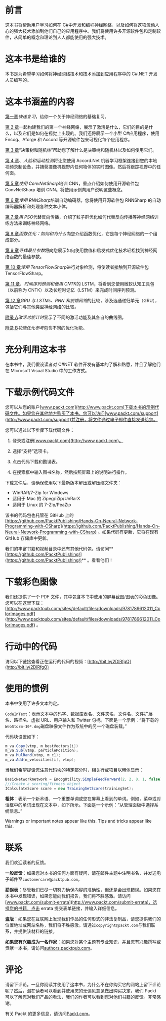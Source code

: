 # 前言

这本书将帮助用户学习如何在 C#中开发和编程神经网络，以及如何将这项激动人心的强大技术添加到他们自己的应用程序中。我们将使用许多开源软件包和定制软件，从简单的概念和理论到人人都能使用的强大技术。

# 这本书是给谁的

本书是为希望学习如何将神经网络技术和技术添加到应用程序中的 C#.NET 开发人员编写的。

# 这本书涵盖的内容

[第一章](01.html)*快速复习*，给你一个关于神经网络的基础复习。

[第 2 章](02.html)一起构建我们的第一个神经网络，展示了激活是什么，它们的目的是什么，以及它们是如何在视觉上出现的。我们还将展示一个小型 C#应用程序，使用 Encog、Aforge 和 Accord 等开源软件包来可视化每个应用程序。

[第 3 章](03.html)“决策树和随机林”帮助您了解什么是决策树和随机林以及如何使用它们。

[第 4 章](04.html)、*人脸和运动检测*将让您使用 Accord.Net 机器学习框架连接到您的本地视频录制设备，并捕获摄像机视野内任何物体的实时图像。然后将跟踪视野中的任何面。

[第 5 章](05.html)*使用 ConvNetSharp*培训 CNN，重点介绍如何使用开源软件包 ConvNetSharp 培训 CNN。将使用示例向用户说明这些概念。

[第 6 章](06.html)*使用 RNNSharp*培训自动编码器，您将使用开源软件包 RNNSharp 的自动编码器解析和处理各种文本小体。

[第 7 章](07.html)*用 PSO*代替反向传播，介绍了粒子群优化如何代替反向传播等神经网络训练方法来训练神经网络。

[第 8 章](08.html)*函数优化：如何和为什么*向您介绍函数优化，它是每个神经网络的一个组成部分。

[第 9 章](09.html)*寻找最佳参数*将向您展示如何使用数值和启发式优化技术轻松找到神经网络函数的最佳参数。

[第 10 章](10.html)*使用 TensorFlowSharp*进行对象检测，将使读者接触到开源软件包 TensorFlowSharp。

[第 11 章](11.html)、*时间序列预测和使用 CNTK*的 LSTM，将看到您使用微软认知工具包（以前称为 CNTK）以及长短时记忆（LSTM）来完成时间序列预测。

[第 12 章](12.html)*GRU 与 LSTMs、RNN 和前馈网络*的比较，涉及选通递归单元（GRU），包括它们与其他类型神经网络的比较。

[附录 A](13.html)*激活功能计时*显示了不同的激活功能及其各自的曲线图。

[附录 B](14.html)*功能优化参考*包含不同的优化功能。

# 充分利用这本书

在本书中，我们假设读者对 C#NET 软件开发有基本的了解和熟悉，并且了解他们在 Microsoft Visual Studio 中的工作方式。

# 下载示例代码文件

您可以从您的账户[www.packt.com](http://www.packt.com)下载本书的示例代码文件。如果您在其他地方购买了本书，您可以访问[www.packt.com/support](http://www.packt.com/support)并注册，将文件通过电子邮件直接发送给您。

您可以通过以下步骤下载代码文件：

1.  登录或注册[www.packt.com](http://www.packt.com)。
2.  选择“支持”选项卡。

3.  点击代码下载和勘误表。
4.  在搜索框中输入图书名称，然后按照屏幕上的说明进行操作。

下载文件后，请确保使用以下最新版本解压或解压缩文件夹：

*   WinRAR/7-Zip for Windows
*   适用于 Mac 的 Zipeg/iZip/UnRarX
*   适用于 Linux 的 7-Zip/PeaZip

该书的代码包也托管在 GitHub 上的[https://github.com/PacktPublishing/Hands-On-Neural-Network-Programming-with-CSharp](https://github.com/PacktPublishing/Hands-On-Neural-Network-Programming-with-CSharp) 。如果代码有更新，它将在现有 GitHub 存储库中更新。

我们的丰富书籍和视频目录中还有其他代码包，请访问**[https://github.com/PacktPublishing/](https://github.com/PacktPublishing/)** 。看看他们！

# 下载彩色图像

我们还提供了一个 PDF 文件，其中包含本书中使用的屏幕截图/图表的彩色图像。您可以在这里下载：[http://www.packtpub.com/sites/default/files/downloads/9781789612011_ColorImages.pdf](http://www.packtpub.com/sites/default/files/downloads/9781789612011_ColorImages.pdf) 。

# 行动中的代码

访问以下链接查看正在运行的代码的视频：[http://bit.ly/2DlRfgO](http://bit.ly/2DlRfgO)

# 使用的惯例

本书中使用了许多文本约定。

`CodeInText`：表示文本中的码字、数据库表名、文件夹名、文件名、文件扩展名、路径名、虚拟 URL、用户输入和 Twitter 句柄。下面是一个示例：“将下载的`WebStorm-10*.dmg`磁盘映像文件作为系统中的另一个磁盘装载。”

代码块设置如下：

```cs
m_va.Copy(vtmp, m_bestVectors[i])
m_va.Sub(vtmp, particlePosition);
m_va.MulRand(vtmp, m_c1);
m_va.Add(m_velocities[i], vtmp);
```

当我们希望提请您注意代码块的特定部分时，相关行或项目以粗体显示：

```cs
BasicNetworknetwork = EncogUtility.SimpleFeedForward(2, 2, 0, 1, false);
///Create a scoring/fitness object
ICalculateScore score = new TrainingSetScore(trainingSet);
```

**粗体**：表示一个新术语、一个重要单词或您在屏幕上看到的单词。例如，菜单或对话框中的单词出现在文本中，如下所示。下面是一个示例：“从管理面板中选择系统信息。”

Warnings or important notes appear like this. Tips and tricks appear like this.

# 联系

我们欢迎读者的反馈。

**一般反馈**：如果您对本书的任何方面有疑问，请在邮件主题中注明书名，并发送电子邮件至`customercare@packtpub.com`。

**勘误表**：尽管我们已尽一切努力确保内容的准确性，但还是会出现错误。如果您在本书中发现错误，如果您能向我们报告，我们将不胜感激。请访问[www.packt.com/submit-errata](http://www.packt.com/submit-errata)，选择您的书籍，点击 errata 提交表单链接，并输入详细信息。

**盗版**：如果您在互联网上发现我们作品的任何形式的非法复制品，请您提供我们的位置地址或网站名称，我们将不胜感激。请通过`copyright@packt.com`与我们联系，并提供该材料的链接。

**如果您有兴趣成为一名作家**：如果您对某个主题有专业知识，并且您有兴趣撰写或贡献一本书，请访问[authors.packtpub.com](http://authors.packtpub.com/)。

# 评论

请留下评论。一旦你阅读并使用了这本书，为什么不在你购买它的网站上留下评论呢？然后，潜在读者可以看到并使用您的无偏见意见做出购买决定，我们 Packt 可以了解您对我们产品的看法，我们的作者可以看到您对他们书籍的反馈。非常感谢。

有关 Packt 的更多信息，请访问[Packt.com](http://www.packt.com/)。